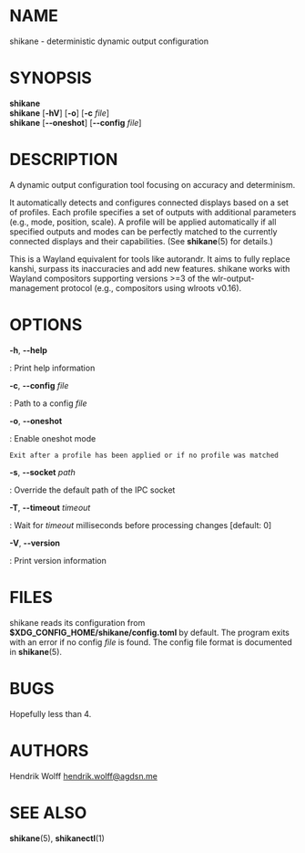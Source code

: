 # NAME
shikane - deterministic dynamic output configuration


# SYNOPSIS
**shikane** \
**shikane** \[**-hV**\] \[**-o**\] \[**-c** *file*\] \
**shikane** \[**\--oneshot**\] \[**\--config** *file*\]


# DESCRIPTION
A dynamic output configuration tool focusing on accuracy and determinism.

It automatically detects and configures connected displays based on a set of
profiles. Each profile specifies a set of outputs with additional parameters
(e.g., mode, position, scale). A profile will be applied automatically if all
specified outputs and modes can be perfectly matched to the currently connected
displays and their capabilities.
(See **shikane**(5) for details.)

This is a Wayland equivalent for tools like autorandr.
It aims to fully replace kanshi, surpass its inaccuracies and add new features.
shikane works with Wayland compositors supporting versions >=3 of the
wlr-output-management protocol (e.g., compositors using wlroots v0.16).


# OPTIONS
**-h**, **\--help**

:   Print help information


**-c**, **\--config** *file*

:   Path to a config *file*


**-o**, **\--oneshot**

:   Enable oneshot mode

    Exit after a profile has been applied or if no profile was matched


**-s**, **\--socket** *path*

:   Override the default path of the IPC socket


**-T**, **\--timeout** *timeout*

:   Wait for *timeout* milliseconds before processing changes \[default: 0\]


**-V**, **\--version**

:   Print version information


# FILES
shikane reads its configuration from **\$XDG_CONFIG_HOME/shikane/config.toml** by
default. The program exits with an error if no config *file* is found.
The config file format is documented in **shikane**(5).


# BUGS
Hopefully less than 4.


# AUTHORS
Hendrik Wolff <hendrik.wolff@agdsn.me>


# SEE ALSO
**shikane**(5), **shikanectl**(1)
